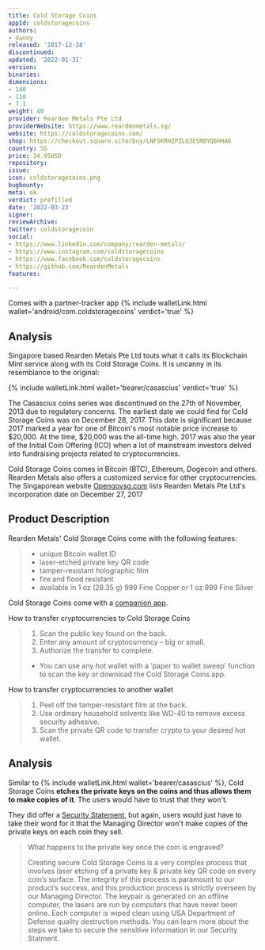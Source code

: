 ```yaml
---
title: Cold Storage Coins
appId: coldstoragecoins
authors:
- danny
released: '2017-12-28'
discontinued: 
updated: '2022-01-31'
version: 
binaries: 
dimensions:
- 140
- 110
- 7.1
weight: 40
provider: Rearden Metals Pte Ltd
providerWebsite: https://www.reardenmetals.sg/
website: https://coldstoragecoins.com/
shop: https://checkout.square.site/buy/LNFSKRHZPZLG3ESNBYQ6HHA6
country: SG
price: 24.95USD
repository: 
issue: 
icon: coldstoragecoins.png
bugbounty: 
meta: ok
verdict: prefilled
date: '2022-03-23'
signer: 
reviewArchive: 
twitter: coldstoragecoin
social:
- https://www.linkedin.com/company/rearden-metals/
- https://www.instagram.com/coldstoragecoins
- https://www.facebook.com/coldstoragecoins
- https://github.com/ReardenMetals
features: 

---
```


Comes with a partner-tracker app {% include walletLink.html wallet='android/com.coldstoragecoins' verdict='true' %} 

## Analysis 

Singapore based Rearden Metals Pte Ltd touts what it calls its Blockchain Mint service along with its Cold Storage Coins. It is uncanny in its resemblance to the original:

{% include walletLink.html wallet='bearer/casascius' verdict='true' %} 

The Casascius coins series was discontinued on the 27th of November, 2013 due to regulatory concerns. The earliest date we could find for Cold Storage Coins was on December 28, 2017. This date is significant because 2017 marked a year for one of Bitcoin's most notable price increase to $20,000. At the time, $20,000 was the all-time high. 2017 was also the year of the Initial Coin Offering (ICO) when a lot of mainstream investors delved into fundraising projects related to cryptocurrencies. 

Cold Storage Coins comes in Bitcoin (BTC), Ethereum, Dogecoin and others. Rearden Metals also offers a customized service for other cryptocurrencies. The Singaporean website [Opengovsg.com](https://opengovsg.com/corporate/201736961Z) lists Rearden Metals Pte Ltd's incorporation date on December 27, 2017

## Product Description 

Rearden Metals' Cold Storage Coins come with the following features:

> - unique Bitcoin wallet ID
> - laser-etched private key QR code 
> - tamper-resistant holographic film
> - fire and flood resistant
> - available in 1 oz (28.35 g) 999 Fine Copper or 1 oz 999 Fine Silver

Cold Storage Coins come with a [companion app](https://play.google.com/store/apps/details?id=com.coldstoragecoins).

How to transfer cryptocurrencies to Cold Storage Coins

> 1. Scan the public key found on the back.
> 2. Enter any amount of cryptocurrency – big or small.
> 3. Authorize the transfer to complete.
> - You can use any hot wallet with a ‘paper to wallet sweep’ function to scan the key or download the Cold Storage Coins app. 

How to transfer cryptocurrencies to another wallet 

> 1. Peel off the tamper-resistant film at the back.
> 2. Use ordinary household solvents like WD-40 to remove excess security adhesive.
> 3. Scan the private QR code to transfer crypto to your desired hot wallet.

## Analysis 

Similar to {% include walletLink.html wallet='bearer/casascius' %}, Cold Storage Coins **etches the private keys on the coins and thus allows them to make copies of it**. The users would have to trust that they won't.

They did offer a [Security Statement](https://coldstoragecoins.com/security-statement/), but again, users would just have to take their word for it that the Managing Director won't make copies of the private keys on each coin they sell.

> What happens to the private key once the coin is engraved?
> 
> Creating secure Cold Storage Coins is a very complex process that involves laser etching of a private key & private key QR code on every coin’s surface. The integrity of this process is paramount to our product’s success, and this production process is strictly overseen by our Managing Director. The keypair is generated on an offline computer, the lasers are run by computers that have never been online. Each computer is wiped clean using USA Department of Defense quality destruction methods. You can learn more about the steps we take to secure the sensitive information in our Security Statment.


